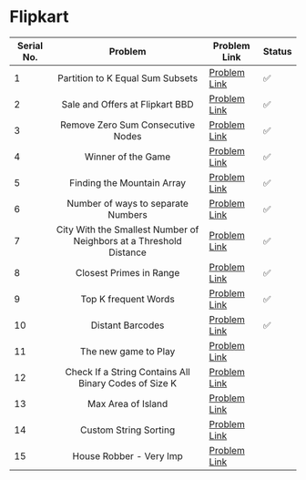 # Flipkart

| Serial No. | Problem | Problem Link | Status |
| ---------- |:-------:| ------------ | ------ |
| 1 | Partition to K Equal Sum Subsets | [Problem Link](https://leetcode.com/problems/partition-to-k-equal-sum-subsets/) | ✅ |
| 2 | Sale and Offers at Flipkart BBD | [Problem Link](https://leetcode.com/problems/shopping-offers/) | ✅ |
| 3 | Remove Zero Sum Consecutive Nodes | [Problem Link](https://leetcode.com/problems/remove-zero-sum-consecutive-nodes-from-linked-list/) | ✅ |
| 4 | Winner of the Game | [Problem Link](https://leetcode.com/problems/find-the-winner-of-the-circular-game/) | ✅ |
| 5 | Finding the Mountain Array | [Problem Link](https://leetcode.com/problems/find-in-mountain-array/) | ✅ |
| 6 | Number of ways to separate Numbers | [Problem Link](https://leetcode.com/problems/number-of-ways-to-separate-numbers/) | ✅ |
| 7 | City With the Smallest Number of Neighbors at a Threshold Distance | [Problem Link](https://leetcode.com/problems/find-the-city-with-the-smallest-number-of-neighbors-at-a-threshold-distance/) | ✅ |
| 8 | Closest Primes in Range | [Problem Link](https://leetcode.com/problems/closest-prime-numbers-in-range/) | ✅ |
| 9 | Top K frequent Words | [Problem Link](https://leetcode.com/problems/top-k-frequent-words/) | ✅ |
| 10 | Distant Barcodes | [Problem Link](https://leetcode.com/problems/distant-barcodes/) | ✅ |
| 11 | The new game to Play | [Problem Link](https://leetcode.com/problems/new-21-game/) |  |
| 12 | Check If a String Contains All Binary Codes of Size K | [Problem Link](https://leetcode.com/problems/check-if-a-string-contains-all-binary-codes-of-size-k/) |  |
| 13 | Max Area of Island | [Problem Link](https://leetcode.com/problems/max-area-of-island/https://leetcode.com/problems/max-area-of-island/) |  |
| 14 | Custom String Sorting | [Problem Link](https://leetcode.com/problems/custom-sort-string/) |  |
| 15 | House Robber - Very Imp | [Problem Link](https://leetcode.com/problems/house-robber-iii/) |  |



